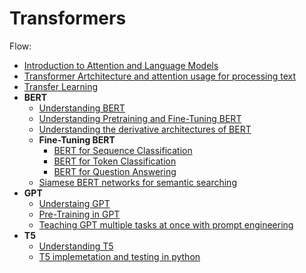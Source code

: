 # Transformers

Flow:

- [Introduction to Attention and Language Models](introduction.md)
- [Transformer Artchitecture and attention usage for processing text](how_transformers_use_attention.md)
- [Transfer Learning](transfer_learning.md)
- **BERT**
    - [Understanding BERT](bert.md)
    - [Understanding Pretraining and Fine-Tuning BERT](bert_pretrain_finetune.md)
    - [Understanding the derivative architectures of BERT](derivatives_of_BERT.md)
    - **Fine-Tuning BERT**
        - [BERT for Sequence Classification](bert_for_sequence_classification.md)
        - [BERT for Token Classification](bert_for_token_classification.md)
        - [BERT for Question Answering](bert_for_question_answer.md)
    - [Siamese BERT networks for semantic searching](Siamese_BERT_networks_for_semantic_searching.md)
- **GPT**
    - [Understaing GPT](gpt.md)
    - [Pre-Training in GPT](pretraining_gpt.md)
    - [Teaching GPT multiple tasks at once with prompt engineering](codes/gpt/teaching_gpt_multiple_tasks_with_prompt_engg.ipynb)
- **T5**
    - [Understanding T5](t5.md)
    - [T5 implemetation and testing in python](codes/t5/base_t5.ipynb)
    